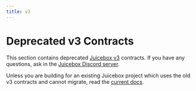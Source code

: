 ```yaml
---
title: v3
---
```


# Deprecated v3 Contracts

This section contains deprecated [Juicebox v3](https://github.com/jbx-protocol/juice-contracts-v2) contracts. If you have any questions, ask in the [Juicebox Discord server](https://discord.gg/juicebox).

Unless you are building for an existing Juicebox project which uses the old v3 contracts and cannot migrate, read the [current docs](/docs/dev/v3/README.md).
